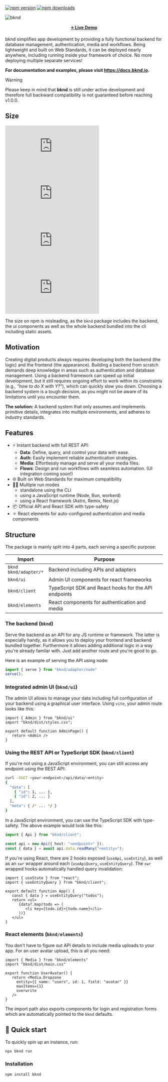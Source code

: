 [![npm version](https://img.shields.io/npm/v/bknd.svg)](https://npmjs.org/package/bknd)
[![npm downloads](https://img.shields.io/npm/dm/bknd)](https://www.npmjs.com/package/bknd)

![bknd](https://raw.githubusercontent.com/bknd-io/bknd/refs/heads/main/docs/_assets/poster.png)

<p align="center" width="100%">
<a href="https://stackblitz.com/github/bknd-io/bknd-examples?hideExplorer=1&embed=1&view=preview&startScript=example-admin-rich&initialPath=%2Fdata%2Fschema">
<strong>⭐ Live Demo</strong>
</a>
</p>

bknd simplifies app development by providing a fully functional backend for database management, authentication, media and workflows. Being lightweight and built on Web Standards, it can be deployed nearly anywhere, including running inside your framework of choice. No more deploying multiple separate services!

**For documentation and examples, please visit https://docs.bknd.io.**

> [!WARNING]
> Please keep in mind that **bknd** is still under active development
> and therefore full backward compatibility is not guaranteed before reaching v1.0.0.

## Size
![gzipped size of bknd](https://img.badgesize.io/https://unpkg.com/bknd@0.7.1/dist/index.js?compression=gzip&label=bknd)
![gzipped size of bknd/client](https://img.badgesize.io/https://unpkg.com/bknd@0.7.1/dist/ui/client/index.js?compression=gzip&label=bknd/client)
![gzipped size of bknd/elements](https://img.badgesize.io/https://unpkg.com/bknd@0.7.1/dist/ui/elements/index.js?compression=gzip&label=bknd/elements)
![gzipped size of bknd/ui](https://img.badgesize.io/https://unpkg.com/bknd@0.7.1/dist/ui/index.js?compression=gzip&label=bknd/ui)

The size on npm is misleading, as the `bknd` package includes the backend, the ui components as well as the whole backend bundled into the cli including static assets. 

## Motivation
Creating digital products always requires developing both the backend (the logic) and the frontend (the appearance). Building a backend from scratch demands deep knowledge in areas such as authentication and database management. Using a backend framework can speed up initial development, but it still requires ongoing effort to work within its constraints (e.g., *"how to do X with Y?"*), which can quickly slow you down. Choosing a backend system is a tough decision, as you might not be aware of its limitations until you encounter them.

**The solution:** A backend system that only assumes and implements primitive details, integrates into multiple environments, and adheres to industry standards.

## Features
* ⚡ Instant backend with full REST API:
  * **Data**: Define, query, and control your data with ease.
  * **Auth**: Easily implement reliable authentication strategies.
  * **Media**: Effortlessly manage and serve all your media files.
  * **Flows**: Design and run workflows with seamless automation. (UI integration coming soon!)
* 🌐 Built on Web Standards for maximum compatibility
* 🏃‍♂️ Multiple run modes
  * standalone using the CLI
  * using a JavaScript runtime (Node, Bun, workerd)
  * using a React framework (Astro, Remix, Next.js)
* 📦 Official API and React SDK with type-safety
* ⚛️ React elements for auto-configured authentication and media components

## Structure
The package is mainly split into 4 parts, each serving a specific purpose:

| Import                      | Purpose                                              |
|-----------------------------|------------------------------------------------------|
| `bknd`<br/>`bknd/adapter/*` | Backend including APIs and adapters                  |
| `bknd/ui`                   | Admin UI components for react frameworks             |
| `bknd/client`               | TypeScript SDK and React hooks for the API endpoints |
| `bknd/elements`             | React components for authentication and media        |


### The backend (`bknd`)
Serve the backend as an API for any JS runtime or framework. The latter is especially handy, as it allows you to deploy your frontend and backend bundled together. Furthermore it allows adding additional logic in a way you're already familar with. Just add another route and you're good to go.

Here is an example of serving the API using node:
```js index.js
import { serve } from "bknd/adapter/node"
serve();
```

### Integrated admin UI (`bknd/ui`)
The admin UI allows to manage your data including full configuration of your backend using a graphical user interface. Using `vite`, your admin route looks like this:
```tsx
import { Admin } from "bknd/ui"
import "bknd/dist/styles.css";

export default function AdminPage() {
   return <Admin />
}
```

### Using the REST API or TypeScript SDK (`bknd/client`)
If you're not using a JavaScript environment, you can still access any endpoint using the REST API:
```bash
curl -XGET <your-endpoint>/api/data/<entity>
{
  "data": [
    { "id": 1, ... },
    { "id": 2, ... }
  ],
  "meta": { /* ... */ }
}
```

In a JavaScript environment, you can use the TypeScript SDK with type-safety. The above example would look like this:
```ts
import { Api } from "bknd/client";

const api = new Api({ host: "<endpoint>" });
const { data } = await api.data.readMany("<entity>");
```

If you're using React, there are 2 hooks exposed (`useApi`, `useEntity`), as well as an `swr` wrapper around each (`useApiQuery`, `useEntityQuery`). The `swr` wrapped hooks automatically handled query invalidation:

```tsx
import { useState } from "react";
import { useEntityQuery } from "bknd/client";

export default function App() {
   const { data } = useEntityQuery("todos");   
   return <ul>
      {data?.map(todo => (
         <li key={todo.id}>{todo.name}</li>
      ))}
   </ul>
}
```

### React elements (`bknd/elements`)
You don't have to figure out API details to include media uploads to your app. For an user avatar upload, this is all you need:
```tsx
import { Media } from "bknd/elements"
import "bknd/dist/main.css"

export function UserAvatar() {
   return <Media.Dropzone
     entity={{ name: "users", id: 1, field: "avatar" }}
     maxItems={1}
     overwrite
   />
}
```
The import path also exports components for login and registration forms which are automatically pointed to the `bknd` defaults.


## 🚀 Quick start
To quickly spin up an instance, run:
```bash
npx bknd run
```

### Installation  
```bash
npm install bknd
```
